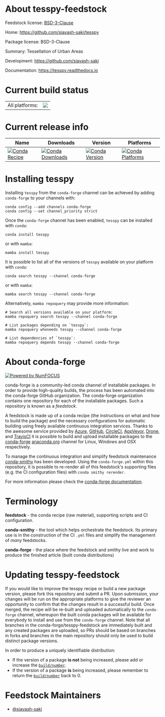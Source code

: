 About tesspy-feedstock
======================

Feedstock license: [BSD-3-Clause](https://github.com/conda-forge/tesspy-feedstock/blob/main/LICENSE.txt)

Home: https://github.com/siavash-saki/tesspy

Package license: BSD-3-Clause

Summary: Tessellation of Urban Areas

Development: https://github.com/siavash-saki

Documentation: https://tesspy.readthedocs.io

Current build status
====================


<table><tr><td>All platforms:</td>
    <td>
      <a href="https://dev.azure.com/conda-forge/feedstock-builds/_build/latest?definitionId=15589&branchName=main">
        <img src="https://dev.azure.com/conda-forge/feedstock-builds/_apis/build/status/tesspy-feedstock?branchName=main">
      </a>
    </td>
  </tr>
</table>

Current release info
====================

| Name | Downloads | Version | Platforms |
| --- | --- | --- | --- |
| [![Conda Recipe](https://img.shields.io/badge/recipe-tesspy-green.svg)](https://anaconda.org/conda-forge/tesspy) | [![Conda Downloads](https://img.shields.io/conda/dn/conda-forge/tesspy.svg)](https://anaconda.org/conda-forge/tesspy) | [![Conda Version](https://img.shields.io/conda/vn/conda-forge/tesspy.svg)](https://anaconda.org/conda-forge/tesspy) | [![Conda Platforms](https://img.shields.io/conda/pn/conda-forge/tesspy.svg)](https://anaconda.org/conda-forge/tesspy) |

Installing tesspy
=================

Installing `tesspy` from the `conda-forge` channel can be achieved by adding `conda-forge` to your channels with:

```
conda config --add channels conda-forge
conda config --set channel_priority strict
```

Once the `conda-forge` channel has been enabled, `tesspy` can be installed with `conda`:

```
conda install tesspy
```

or with `mamba`:

```
mamba install tesspy
```

It is possible to list all of the versions of `tesspy` available on your platform with `conda`:

```
conda search tesspy --channel conda-forge
```

or with `mamba`:

```
mamba search tesspy --channel conda-forge
```

Alternatively, `mamba repoquery` may provide more information:

```
# Search all versions available on your platform:
mamba repoquery search tesspy --channel conda-forge

# List packages depending on `tesspy`:
mamba repoquery whoneeds tesspy --channel conda-forge

# List dependencies of `tesspy`:
mamba repoquery depends tesspy --channel conda-forge
```


About conda-forge
=================

[![Powered by
NumFOCUS](https://img.shields.io/badge/powered%20by-NumFOCUS-orange.svg?style=flat&colorA=E1523D&colorB=007D8A)](https://numfocus.org)

conda-forge is a community-led conda channel of installable packages.
In order to provide high-quality builds, the process has been automated into the
conda-forge GitHub organization. The conda-forge organization contains one repository
for each of the installable packages. Such a repository is known as a *feedstock*.

A feedstock is made up of a conda recipe (the instructions on what and how to build
the package) and the necessary configurations for automatic building using freely
available continuous integration services. Thanks to the awesome service provided by
[Azure](https://azure.microsoft.com/en-us/services/devops/), [GitHub](https://github.com/),
[CircleCI](https://circleci.com/), [AppVeyor](https://www.appveyor.com/),
[Drone](https://cloud.drone.io/welcome), and [TravisCI](https://travis-ci.com/)
it is possible to build and upload installable packages to the
[conda-forge](https://anaconda.org/conda-forge) [anaconda.org](https://anaconda.org/)
channel for Linux, Windows and OSX respectively.

To manage the continuous integration and simplify feedstock maintenance
[conda-smithy](https://github.com/conda-forge/conda-smithy) has been developed.
Using the ``conda-forge.yml`` within this repository, it is possible to re-render all of
this feedstock's supporting files (e.g. the CI configuration files) with ``conda smithy rerender``.

For more information please check the [conda-forge documentation](https://conda-forge.org/docs/).

Terminology
===========

**feedstock** - the conda recipe (raw material), supporting scripts and CI configuration.

**conda-smithy** - the tool which helps orchestrate the feedstock.
                   Its primary use is in the construction of the CI ``.yml`` files
                   and simplify the management of *many* feedstocks.

**conda-forge** - the place where the feedstock and smithy live and work to
                  produce the finished article (built conda distributions)


Updating tesspy-feedstock
=========================

If you would like to improve the tesspy recipe or build a new
package version, please fork this repository and submit a PR. Upon submission,
your changes will be run on the appropriate platforms to give the reviewer an
opportunity to confirm that the changes result in a successful build. Once
merged, the recipe will be re-built and uploaded automatically to the
`conda-forge` channel, whereupon the built conda packages will be available for
everybody to install and use from the `conda-forge` channel.
Note that all branches in the conda-forge/tesspy-feedstock are
immediately built and any created packages are uploaded, so PRs should be based
on branches in forks and branches in the main repository should only be used to
build distinct package versions.

In order to produce a uniquely identifiable distribution:
 * If the version of a package **is not** being increased, please add or increase
   the [``build/number``](https://docs.conda.io/projects/conda-build/en/latest/resources/define-metadata.html#build-number-and-string).
 * If the version of a package **is** being increased, please remember to return
   the [``build/number``](https://docs.conda.io/projects/conda-build/en/latest/resources/define-metadata.html#build-number-and-string)
   back to 0.

Feedstock Maintainers
=====================

* [@siavash-saki](https://github.com/siavash-saki/)

